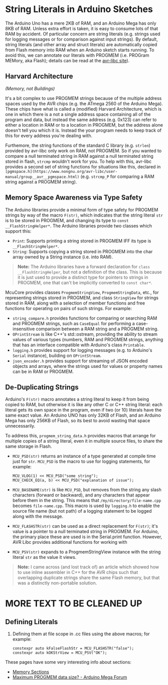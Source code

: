 # String Literals in Arduino Sketches

The Arduino Uno has a mere 2KB of RAM, and an Arduino Mega has only 8KB of RAM.
Unless extra effort is taken, it is easy to consume lots of that RAM by
accident. Of particular concern are string literals (e.g. strings used for
logging messages or for comparison against input strings). By default, string
literals (and other array and struct literals) are automatically copied from
Flash memory into RAM when an Arduino sketch starts running. To avoid this, we
can annotate our literals with PROGMEM (i.e. PROGram MEMory, aka Flash); details
can be read at the
[avr-libc site](https://www.nongnu.org/avr-libc/user-manual/pgmspace.html)).

## Harvard Architecture

*(Memory, not Buildings)*

It's a bit complex to use PROGMEM strings because of the multiple address spaces
used by the AVR chips (e.g. the ATmega 2560 of the Arduino Mega). These chips
have what is called a (modified) Harvard Architecture, which is one in which
there is a not a single address space containing all of the program and data,
but instead the same address (e.g. 0x123) can refer to either a location in RAM
or to a location in PROGMEM, but the address alone doesn't tell you which it is.
Instead the your program needs to keep track of this for every address you're
dealing with.

Furthemore, the string functions of the standard C library (e.g. `strlen`)
provided by avr-libc only work on RAM, not PROGMEM. So if you wanted to compare
a null terminated string in RAM against a null terminated string stored in
flash, `strcmp` wouldn't work for you. To help with this, avr-libc provides a
second set of string functions for situations like this, declared in
`[pgmspace.h](https://www.nongnu.org/avr-libc/user-manual/group__avr__pgmspace.html)`
(e.g. `strcmp_P` for comparing a RAM string against a PROGMEM string).

## Memory Space Awareness via Type Safety

The Arduino libraries provide a minimal form of type safety for PROGMEM strings
by way of the macro `F(str)`, which indicates that the string literal `str` is
to be stored in PROGMEM, and changing its type to `const __FlashStringHelper*`.
The Arduino libraries provide two classes which support this:

*   `Print`: Supports printing a string stored in PROGMEM IFF its type is
    `__FlashStringHelper*`.
*   `String`: Supports copying a string stored in PROGMEM into the char array
    owned by a String instance (i.e. into RAM).

> **Note:** The Arduino libraries have a forward declaration for `class
> __FlashStringHelper`, but not a definition of the class. This is because it is
> just used to provide a distinct type for pointers to strings in PROGMEM, one
> that can't be implicitly converted to `const char*`.

McuCore provides classes `ProgmemStringView`, `ProgmemStringData`, etc., for
representing strings stored in PROGMEM, and class `StringView` for strings
stored in RAM, along with a selection of member functions and free functions for
operating on pairs of such strings. For example:

*   `string_compare.h` provides functions for comparing or searching RAM and
    PROGMEM strings, such as `CaseEqual` for performing a case-insensitive
    comparison between a RAM string and a PROGMEM string.
*   `OPrintStream` is like C++'s std::ostream, providing the ability to stream
    values of various types (numbers, RAM and PROGMEM strings, anything that has
    an interface compatible with Arduino's class `Printable`.
*   `logging.h` provides support for logging messages (e.g. to Arduino's
    `Serial` instance), building on `OPrintStream`.
*   `json_encoder.h` provides support for streaming of JSON encoded objects and
    arrays, where the strings used for values or property names can be in RAM or
    PROGMEM.

## De-Duplicating Strings

Arduino's `F(str)` macro annotates a string literal to keep it from being copied
to RAM, but otherwise it is like any other C or C++ string literal: each literal
gets its own space in the program, even if two (or 10) literals have the same
exact value. An Arduino UNO has only 32KB of Flash, and an Arduino Mega has only
256KB of Flash, so its best to avoid wasting that space unnecessarily.

To address this, `progmem_string_data.h` provides macros that arrange for
multiple copies of a string literal, even it in multiple source files, to share
the same storage in Flash.

*   `MCU_PSD(str)` returns an instance of a type generated at compile time just
    for `str`. `MCU_PSD` is the macro to use for logging statements, for
    example:

    ```
    MCU_VLOG(1) << MCU_PSD("some string");
    MCU_CHECK_EQ(a, b) << MCU_PSD("explanation of issue");
    ```

*   `MCU_BASENAME(str)` is like `MCU_PSD`, but removes from the string any slash
    characters (forward or backward), and any characters that appear before them
    in the string. This means that `/my/directory/file-name.cpp` becomes
    `file-name.cpp`. This macro is used by `logging.h` to enable the source file
    name (but not path) of a logging statement to be logged along with the
    message.

*   `MCU_FLASHSTR(str)` can be used as a direct replacement for `F(str)`; it's
    value is a pointer to a null terminated string in PROGMEM. For Arduino, the
    primary place these are used is in the Serial.print function. However, AVR
    Libc provides additional functions for working with

*   `MCU_PSV(str)` expands to a ProgmemStringView instance with the string
    literal `str` as the value it views.

> **Note:** I came across (and lost track of) an article which showed how to use
> inline assembler in C++ for the AVR chips such that overlapping duplicate
> strings share the same Flash memory, but that was a distinctly non-portable
> solution.

# MORE TEXT TO BE CLEANED UP

## Defining Literals

1.  Defining them at file scope in .cc files using the above macros; for
    example:

    ```
    constexpr auto kFalseFlashStr = MCU_FLASHSTR("false");
    constexpr auto kOKStrView = MCU_PSV("OK");
    ```

These pages have some very interesting info about sections:

*   [Memory Sections](https://www.nongnu.org/avr-libc/user-manual/mem_sections.html)
*   [Maximum PROGMEM data size? - Arduino Mega Forum](https://forum.arduino.cc/t/maximum-progmem-data-size-arduino-mega/373448/12)
